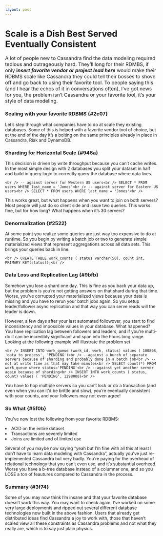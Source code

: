```yaml
---
layout: post
---
```

<h1>Scale is a Dish Best Served Eventually Consistent</h1>
<p id="6c7d">
  <span style="font-size: 16px;">A lot of people new to Cassandra find the data modeling required tedious and outrageously hard. They’ll long for their RDMBS, if only </span><strong style="font-size: 16px;">i<em>nsert favorite vendor or project lead here</em></strong><span style="font-size: 16px;"> would make their RDBMS scale like Cassandra they could tell their bosses to shove off and go back to using their favorite tool. To people saying this (and I hear the echos of it in conversations often), I’ve got news for you, the problem isn’t Cassandra or your favorite tool, it’s your style of data modeling.</span>
</p>

### Scaling with your favorite RDBMS {#2c07}

<p id="bd03">
  Let’s step through what companies have to do at scale they existing databases. Some of this is helped with a favorite vendor tool of choice, but at the end of the day it’s a bolting on the same principles already in place in Cassandra, Riak and DynamoDB.
</p>

### Sharding for Horizontal Scale {#946a}

<p id="8ec2">
  This decision is driven by write throughput because you can’t cache writes. In the most simple design with 2 databases you split your dataset in half and build in query logic to correctly query the database where data lives.
</p>

`<br />
-- against server for Western US users<br />
SELECT * FROM users WHERE last_name = 'Jones'<br />
-- against server for Eastern US users<br />
SELECT * FROM users WHERE last_name = 'Jones'<br />
` 

<p id="f0a1">
  This works great, but what happens when you want to join on both servers? Most people will just do so client side and issue two queries. This works fine, but for how long? What happens when it’s 30 servers?
</p>

### Denormalization {#2522}

<p id="cd07">
  At some point you realize some queries are just way too expensive to do at runtime. So you begin by writing a batch job or two to generate simple materialized views that represent aggregations across all data sets. This brings your queries back in line.
</p>

`<br />
 CREATE TABLE work_counts ( status varchar(50), count int, PRIMARY KEY(status));<br />
` 

### Data Loss and Replication Lag {#9bfb}

<p id="d0fc">
  Somehow you lose a shard one day. This is fine as you back your data up, but the problem is you’re not getting answers on that shard during that time. Worse, you’ve corrupted your materialized views because your data is missing and you have to rerun your batch jobs again. So you setup leader/follower async replication and that way you can serve reads will the leader is down.
</p>

<p id="9881">
  However, a few days after your last automated followover, you start to find inconsistency and impossible values in your database. What happened? You have replication lag between followers and leaders, and if you’re multi-dc it can be incredibly significant and span into the hours long range. Looking at the following example will illustrate the problem set
</p>

`<br />
INSERT INTO work_queue (work_id, work, status) values ( 100898, 'data to process', 'PENDING')<br />
--against a bunch of separate servers because of sharding and probably done in a batch job<br />
-- not at write time as that may take minutes<br />
SELECT count(*) FROM work_queue where status='PENDING'<br />
--against yet another server again because of sharding<br />
INSERT INTO work_counts ( status, count) values ( 'PENDING', 1298008)<br />
` 

<p id="8788">
  You have to hop multiple servers so you can’t lock or do a transaction (and even when you can it’d be brittle and slow), you’re eventually consistent with your counts, and your followers may not even agree!
</p>

### So What {#5f0b}

<p id="630c">
  You’ve now lost the following from your favorite RDBMS:
</p>

<li id="f4ee">
  ACID on the entire dataset
</li>
<li id="3395">
  Transactions are severely limited
</li>
<li id="4d79">
  Joins are limited and of limited use
</li>

<p id="6d61">
  Several of you maybe now saying “yeah but I’m fine with all this at least I don’t have to learn data modeling with Cassandra”, actually you’ve just re-implemented Cassandra but very badly. You’re paying for the overhead of relational technology that you can’t even use, and it’s substantial overhead. Worse you have a b-tree database instead of a columnar one, and so you LOSE a ton of feautures compared to Cassandra in the process.
</p>

### Summary {#3f74}

<p id="8b49">
  Some of you may now think I’m insane and that your favorite database doesn’t work this way. You may want to check again. I’ve worked on some very large deployments and ripped out several different database technologies now built in the above fashion. Users that already get distributed ideas find Cassandra a joy to work with, those that haven’t scaled view all these constraints as Cassandra problems and not what they really are, which is to say just plain physics.
</p>
